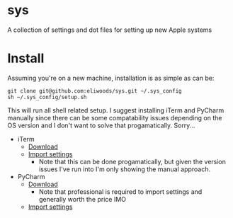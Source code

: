 # sys
A collection of settings and dot files for setting up new Apple systems

# Install
Assuming you're on a new machine, installation is as simple as can be:

```shell
git clone git@github.com:eliwoods/sys.git ~/.sys_config
sh ~/.sys_config/setup.sh
```

This will run all shell related setup. I suggest installing iTerm and PyCharm
manually since there can be some compatability issues depending on the OS version
and I don't want to solve that progamatically. Sorry...

* iTerm
  * [Download](https://iterm2.com/downloads.html)
  * [Import settings](https://stackoverflow.com/a/66923620/18052495)
    * Note that this can be done progamatically, but given the version issues
      I've run into I'm only showing the manual approach.
* PyCharm
  * [Download](https://www.jetbrains.com/pycharm/download/#section=mac)
    * Note that professional is required to import settings and generally worth the price IMO
  * [Import settings](https://www.jetbrains.com/help/pycharm/sharing-your-ide-settings.html#import-export-settings)
